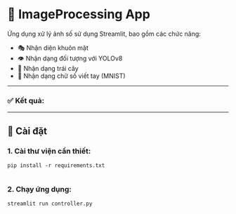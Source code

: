 # 🧠 ImageProcessing App

Ứng dụng xử lý ảnh số sử dụng Streamlit, bao gồm các chức năng:
- 🎭 Nhận diện khuôn mặt
- 👁️ Nhận dạng đối tượng với YOLOv8
- 🍎 Nhận dạng trái cây
- 🔢 Nhận dạng chữ số viết tay (MNIST)

---

### ✅ Kết quả:

---

## 🚀 Cài đặt

### 1. Cài thư viện cần thiết:
```
pip install -r requirements.txt


```
### 2. Chạy ứng dụng:
```
streamlit run controller.py

```







